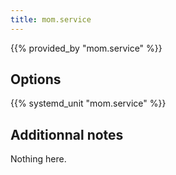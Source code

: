 ```yaml
---
title: mom.service
---
```


{{% provided_by "mom.service" %}}

## Options

{{% systemd_unit "mom.service" %}}

## Additionnal notes

Nothing here.
